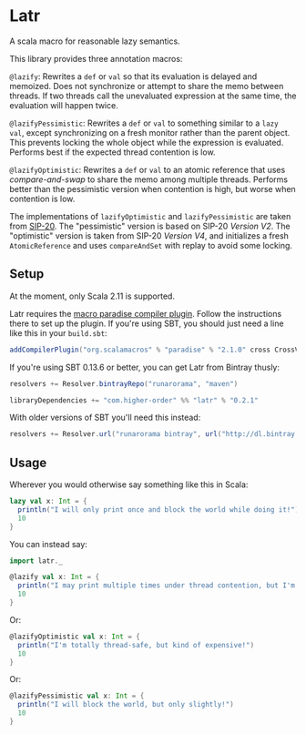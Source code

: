 # Latr

A scala macro for reasonable lazy semantics.

This library provides three annotation macros:

`@lazify`: Rewrites a `def` or `val` so that its evaluation is delayed and memoized. Does not synchronize or attempt to share the memo between threads. If two threads call the unevaluated expression at the same time, the evaluation will happen twice.

`@lazifyPessimistic`: Rewrites a `def` or `val` to something similar to a `lazy val`, except synchronizing on a fresh monitor rather than the parent object. This prevents locking the whole object while the expression is evaluated. Performs best if the expected thread contention is low.

`@lazifyOptimistic`: Rewrites a `def` or `val` to an atomic reference that uses _compare-and-swap_ to share the memo among multiple threads. Performs better than the pessimistic version when contention is high, but worse when contention is low.

The implementations of `lazifyOptimistic` and `lazifyPessimistic` are taken from [SIP-20](http://docs.scala-lang.org/sips/pending/improved-lazy-val-initialization.html). The "pessimistic" version is based on SIP-20 *Version V2*. The "optimistic" version is taken from SIP-20 *Version V4*, and initializes a fresh `AtomicReference` and uses `compareAndSet` with replay to avoid some locking.

## Setup

At the moment, only Scala 2.11 is supported.

Latr requires the [macro paradise compiler plugin](http://docs.scala-lang.org/overviews/macros/paradise.html). Follow the instructions there to set up the plugin. If you're using SBT, you should just need a line like this in your `build.sbt`:

``` scala
addCompilerPlugin("org.scalamacros" % "paradise" % "2.1.0" cross CrossVersion.full)
```

If you're using SBT 0.13.6 or better, you can get Latr from Bintray thusly: 

``` scala
resolvers += Resolver.bintrayRepo("runarorama", "maven")

libraryDependencies += "com.higher-order" %% "latr" % "0.2.1"
```

With older versions of SBT you'll need this instead:

``` scala
resolvers += Resolver.url("runarorama bintray", url("http://dl.bintray.com/runarorama/maven"))
```

## Usage

Wherever you would otherwise say something like this in Scala:

``` scala
lazy val x: Int = {
  println("I will only print once and block the world while doing it!")
  10
}
```

You can instead say:

``` scala
import latr._

@lazify val x: Int = {
  println("I may print multiple times under thread contention, but I'm super cheap!")
  10
}
```

Or:

``` scala
@lazifyOptimistic val x: Int = {
  println("I'm totally thread-safe, but kind of expensive!")
  10
}
```

Or:

``` scala
@lazifyPessimistic val x: Int = {
  println("I will block the world, but only slightly!")
  10
}
```
